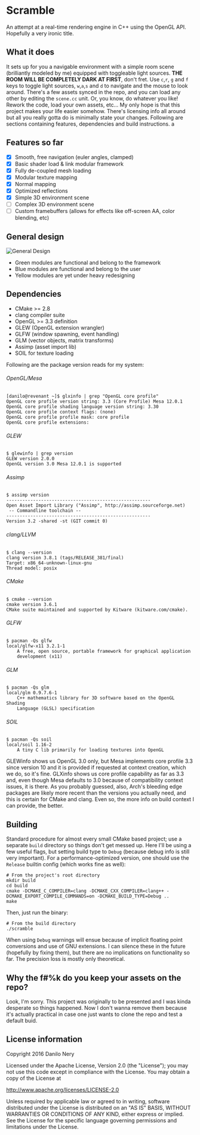 # Scramble
An attempt at a real-time rendering engine in C++ using the OpenGL API.
Hopefully a very ironic title.

## What it does
It sets up for you a navigable environment with a simple room scene
(brilliantly modeled by me) equipped with toggleable light sources.
**THE ROOM WILL BE COMPLETELY DARK AT FIRST**, don't fret. Use `c`,`r`,
`g` and `f` keys to toggle light sources, `w`,`a`,`s` and `d` to
navigate and the mouse to look around. There's a few assets synced in
the repo, and you can load any other by editing the `scene.cc` unit.
Or, you know, do whatever you like! Rework the code, load your own
assets, etc... My only hope is that this project makes your life
easier somehow. There's licensing info all around but all you
really gotta do is minimally state your changes. Following are
sections containing features, dependencies and build instructions.
a

## Features so far
- [x] Smooth, free navigation (euler angles, clamped)
- [x] Basic shader load & link modular framework
- [x] Fully de-coupled mesh loading
- [x] Modular texture mapping
- [x] Normal mapping
- [x] Optimized reflections
- [x] Simple 3D environment scene
- [ ] Complex 3D environment scene
- [ ] Custom framebuffers (allows for effects like off-screen AA, color blending, etc)

## General design
![General Design](http://i.imgur.com/7wDU86u.png "General Design")
- Green modules are functional and belong to the framework
- Blue modules are functional and belong to the user
- Yellow modules are yet under heavy redesigning

## Dependencies
* CMake >= 2.8
* clang compiler suite
* OpenGL >= 3.3 definition
* GLEW (OpenGL extension wrangler)
* GLFW (window spawning, event handling)
* GLM (vector objects, matrix transforms)
* Assimp (asset import lib)
* SOIL for texture loading

Following are the package version reads for my system:
###### OpenGL/Mesa
```
[danilo@revenant ~]$ glxinfo | grep "OpenGL core profile"
OpenGL core profile version string: 3.3 (Core Profile) Mesa 12.0.1
OpenGL core profile shading language version string: 3.30
OpenGL core profile context flags: (none)
OpenGL core profile profile mask: core profile
OpenGL core profile extensions:
```
###### GLEW
```
$ glewinfo | grep version
GLEW version 2.0.0
OpenGL version 3.0 Mesa 12.0.1 is supported
```
###### Assimp
```
$ assimp version
------------------------------------------------------ 
Open Asset Import Library ("Assimp", http://assimp.sourceforge.net) 
 -- Commandline toolchain --
------------------------------------------------------ 
Version 3.2 -shared -st (GIT commit 0)
```
###### clang/LLVM
```
$ clang --version
clang version 3.8.1 (tags/RELEASE_381/final)
Target: x86_64-unknown-linux-gnu
Thread model: posix
```
###### CMake
```
$ cmake --version
cmake version 3.6.1
CMake suite maintained and supported by Kitware (kitware.com/cmake).
```
###### GLFW
```
$ pacman -Qs glfw
local/glfw-x11 3.2.1-1
    A free, open source, portable framework for graphical application
    development (x11)
```
###### GLM
```
$ pacman -Qs glm
local/glm 0.9.7.6-1
    C++ mathematics library for 3D software based on the OpenGL Shading
    Language (GLSL) specification
```
###### SOIL
```
$ pacman -Qs soil
local/soil 1.16-2
    A tiny C lib primarily for loading textures into OpenGL
```
GLEWinfo shows us OpenGL 3.0 only, but Mesa implements core profile 3.3 since version 10 and it is provided if requested at context creation, which we do, so it's fine. GLXinfo shows us core profile capability as far as 3.3 and, even though Mesa defaults to 3.0 because of compatibility context issues, it is there. As you probably guessed, also, Arch's bleeding edge packages are likely more recent than the versions you actually need, and this is certain for CMake and clang. Even so, the more info on build context I can provide, the better.

## Building
Standard procedure for almost every small CMake based project; use a separate
`build` directory so things don't get messed up. Here I'll be using a few useful
flags, but setting build type to `Debug` (because debug info is still very
important). For a performance-optimized version, one should use the `Release`
builtin config (which works fine as well):
```
# From the project's root directory
mkdir build
cd build
cmake -DCMAKE_C_COMPILER=clang -DCMAKE_CXX_COMPILER=clang++ -DCMAKE_EXPORT_COMPILE_COMMANDS=on -DCMAKE_BUILD_TYPE=Debug ..
make
```
Then, just run the binary:
```
# From the build directory
./scramble
```
When using `Debug` warnings will ensue because of implicit floating point conversions and use of GNU extensions. I can silence these in the future (hopefully by fixing them), but there are no implications on functionality so far. The precision loss is mostly only theoretical.

## Why the f#%k do you keep your assets on the repo?
Look, I'm sorry. This project was originally to be presented and I was kinda desperate so things happened. Now I don't wanna remove them because it's actually practical in case one just wants to clone the repo and test a default buid.

## License information

   Copyright 2016 Danilo Nery 

   Licensed under the Apache License, Version 2.0 (the "License");
   you may not use this code except in compliance with the License.
   You may obtain a copy of the License at

   http://www.apache.org/licenses/LICENSE-2.0

   Unless required by applicable law or agreed to in writing, software
   distributed under the License is distributed on an "AS IS" BASIS,
   WITHOUT WARRANTIES OR CONDITIONS OF ANY KIND, either express or implied.
   See the License for the specific language governing permissions and
   limitations under the License.
